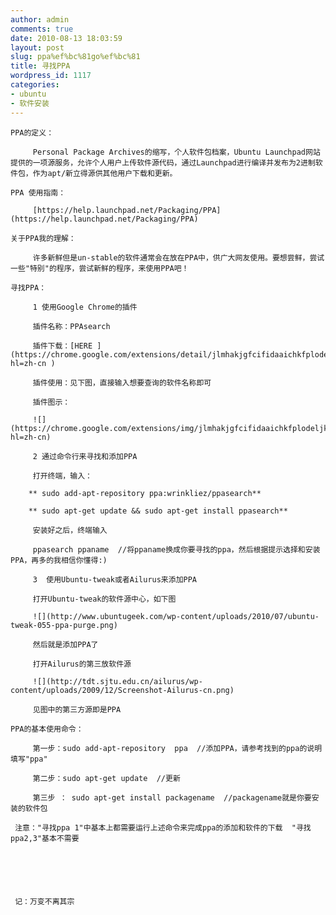 ```yaml
---
author: admin
comments: true
date: 2010-08-13 18:03:59
layout: post
slug: ppa%ef%bc%81go%ef%bc%81
title: 寻找PPA
wordpress_id: 1117
categories:
- ubuntu
- 软件安装
---
```



	 






	PPA的定义：





> 
	
> 
> 
		 Personal Package Archives的缩写，个人软件包档案，Ubuntu Launchpad网站提供的一项源服务，允许个人用户上传软件源代码，通过Launchpad进行编译并发布为2进制软件包，作为apt/新立得源供其他用户下载和更新。
	
> 
> 






	PPA 使用指南：  

	





> 
	
> 
> 
		 [https://help.launchpad.net/Packaging/PPA](https://help.launchpad.net/Packaging/PPA) 
	
> 
> 






	关于PPA我的理解：





> 
	
> 
> 
		 许多新鲜但是un-stable的软件通常会在放在PPA中，供广大网友使用。要想尝鲜，尝试一些"特别"的程序，尝试新鲜的程序，来使用PPA吧！
	
> 
> 






	寻找PPA：





> 
	
> 
> 
		 1 使用Google Chrome的插件
	
> 
> 
	
> 
> 
		 插件名称：PPAsearch
	
> 
> 
	
> 
> 
		 插件下载：[HERE ](https://chrome.google.com/extensions/detail/jlmhakjgfcifidaaichkfplodeljkmpn?hl=zh-cn )  

		
	
> 
> 
	
> 
> 
		 插件使用：见下图，直接输入想要查询的软件名称即可
	
> 
> 
	
> 
> 
		 插件图示：    

		
	
> 
> 
	
> 
> 
		 ![](https://chrome.google.com/extensions/img/jlmhakjgfcifidaaichkfplodeljkmpn/1280069290.86/screenshot/1?hl=zh-cn)
	
> 
> 






	





> 
	
> 
> 
		 2 通过命令行来寻找和添加PPA 
	
> 
> 
	
> 
> 
		 打开终端，输入：  

		
	
> 
> 
	
> 
> 
		** sudo add-apt-repository ppa:wrinkliez/ppasearch**
	
> 
> 
	
> 
> 
		** sudo apt-get update && sudo apt-get install ppasearch**
	
> 
> 
	
> 
> 
		 安装好之后，终端输入
	
> 
> 
	
> 
> 
		 ppasearch ppaname  //将ppaname换成你要寻找的ppa，然后根据提示选择和安装PPA，再多的我相信你懂得:)
	
> 
> 






	  

	





> 
	
> 
> 
		 3  使用Ubuntu-tweak或者Ailurus来添加PPA
	
> 
> 
	
> 
> 
		 打开Ubuntu-tweak的软件源中心，如下图
	
> 
> 
	
> 
> 
		 ![](http://www.ubuntugeek.com/wp-content/uploads/2010/07/ubuntu-tweak-055-ppa-purge.png)
	
> 
> 
	
> 
> 
		 然后就是添加PPA了    

		
	
> 
> 
	
> 
> 
		 打开Ailurus的第三放软件源
	
> 
> 
	
> 
> 
		 ![](http://tdt.sjtu.edu.cn/ailurus/wp-content/uploads/2009/12/Screenshot-Ailurus-cn.png)
	
> 
> 
	
> 
> 
		 见图中的第三方源即是PPA
	
> 
> 






	  

	






	PPA的基本使用命令：





> 
	
> 
> 
		 第一步：sudo add-apt-repository  ppa  //添加PPA，请参考找到的ppa的说明填写"ppa"
	
> 
> 
	
> 
> 
		 第二步：sudo apt-get update  //更新
	
> 
> 
	
> 
> 
		 第三步 ： sudo apt-get install packagename  //packagename就是你要安装的软件包 
	
> 
> 






	 注意："寻找ppa 1"中基本上都需要运行上述命令来完成ppa的添加和软件的下载  "寻找ppa2,3"基本不需要  






	 记：万变不离其宗






	 




